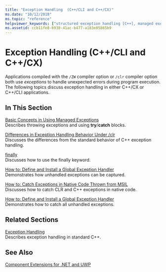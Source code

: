 ```yaml
---
title: "Exception Handling  (C++/CLI and C++/CX)"
ms.date: "10/12/2018"
ms.topic: "reference"
helpviewer_keywords: ["structured exception handling [C++], managed exceptions", "Exception class, managed applications", "exception handling", "C++ exception handling", "exception handling, types of", "System::Exception class in managed applications"]
ms.assetid: ccb11fe8-6938-41ac-b477-a183e85865b9
---
```

# Exception Handling  (C++/CLI and C++/CX)

Applications compiled with the `/ZW` compiler option or `/clr` compiler option both use *exceptions* to handle unexpected errors during program execution. The following topics discuss exception handling in either C++/CX or C++/CLI applications.

## In This Section

[Basic Concepts in Using Managed Exceptions](../dotnet/basic-concepts-in-using-managed-exceptions.md)<br/>
Describes throwing exceptions and using **try**/**catch** blocks.

[Differences in Exception Handling Behavior Under /clr](../dotnet/differences-in-exception-handling-behavior-under-clr.md)<br/>
Discusses the differences from the standard behavior of C++ exception handling.

[finally](../dotnet/finally.md)<br/>
Discusses how to use the finally keyword.

[How to: Define and Install a Global Exception Handler](../dotnet/how-to-define-and-install-a-global-exception-handler.md)<br/>
Demonstrates how unhandled exceptions can be captured.

[How to: Catch Exceptions in Native Code Thrown from MSIL](../dotnet/how-to-catch-exceptions-in-native-code-thrown-from-msil.md)<br/>
Discusses how to catch CLR and C++ exceptions in native code.

[How to: Define and Install a Global Exception Handler](../dotnet/how-to-define-and-install-a-global-exception-handler.md)<br/>
Demonstrates how to catch all unhandled exceptions.

## Related Sections

[Exception Handling](../cpp/exception-handling-in-visual-cpp.md)<br/>
Describes exception handling in standard C++.

## See Also

[Component Extensions for .NET and UWP](component-extensions-for-runtime-platforms.md)